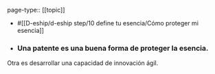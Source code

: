 page-type:: [[topic]]

- #[[D-eship/d-eship step/10 define tu esencia/Cómo proteger mi esencia]]

- ### Una patente es una buena forma de proteger la esencia.

Otra es desarrollar una capacidad de innovación ágil.



